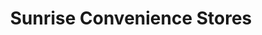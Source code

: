---
title: "Sunrise Convenience Stores"
url: /armada/sunrise-convenience-stores/
shop: convenience
---